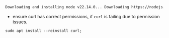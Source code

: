 
```txt
Downloading and installing node v22.14.0... Downloading https://nodejs.org/dist/v22.14.0/node-v22.14.0-linux-x64.tar.xz... Warning: Failed to open the file /home/rakshyak/.nvm/.cache/bin/node-v22.14.0-linux-x64/node-v22.14.0-linux-x64.tar.xz: Warning: Permission denied curl: (23) client returned ERROR on write of 1360 bytes
```
- ensure curl has correct permissions, if `curl` is failing due to permission issues.

```shell
sudo apt install --reinstall curl;

```
